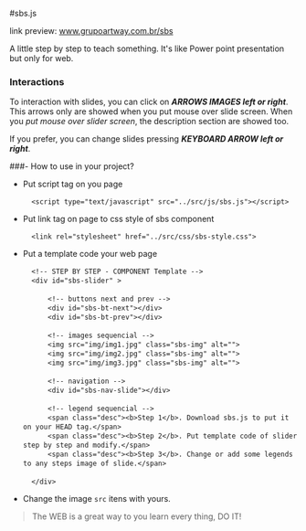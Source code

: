 #sbs.js

link preview: www.grupoartway.com.br/sbs

A little step by step to teach something. It's like Power point presentation but only for web.

### Interactions
To interaction with slides, you can click on ***ARROWS IMAGES left or right***. This arrows only are showed when you put mouse over slide screen.
When you *put mouse over slider screen*, the description section are showed too.

If you prefer, you can change slides pressing ***KEYBOARD ARROW left or right***.

###- How to  use in your project?
- Put script tag on you page
	
    	<script type="text/javascript" src="../src/js/sbs.js"></script>

- Put link tag on page to css style of sbs component

		<link rel="stylesheet" href="../src/css/sbs-style.css">

- Put a template code your web page

		<!-- STEP BY STEP - COMPONENT Template -->
		<div id="sbs-slider" >
			
			<!-- buttons next and prev -->
			<div id="sbs-bt-next"></div>
			<div id="sbs-bt-prev"></div>
			
			<!-- images sequencial -->
			<img src="img/img1.jpg" class="sbs-img" alt="">	
			<img src="img/img2.jpg" class="sbs-img" alt="">	
			<img src="img/img3.jpg" class="sbs-img" alt="">
		
			<!-- navigation -->
			<div id="sbs-nav-slide"></div>
			
			<!-- legend sequencial -->
			<span class="desc"><b>Step 1</b>. Download sbs.js to put it on your HEAD tag.</span>
			<span class="desc"><b>Step 2</b>. Put template code of slider step by step and modify.</span>
			<span class="desc"><b>Step 3</b>. Change or add some legends to any steps image of slide.</span>

		</div>	

- Change the image `src` itens with yours.




> The WEB is a great way to you learn every thing, DO IT!
 